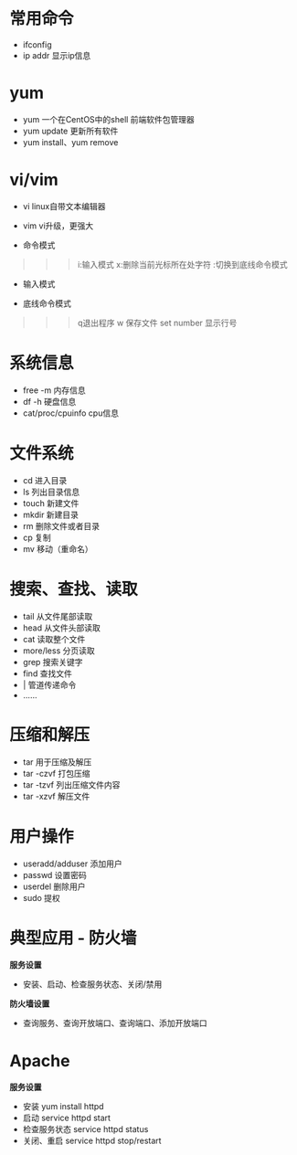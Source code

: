 # 常用命令

- ifconfig
- ip addr 显示ip信息

# yum

- yum 一个在CentOS中的shell 前端软件包管理器
- yum update 更新所有软件
- yum install、yum remove

# vi/vim

- vi linux自带文本编辑器
- vim vi升级，更强大

- 命令模式

>>> i:输入模式
>>> x:删除当前光标所在处字符
>>> :切换到底线命令模式

- 输入模式

- 底线命令模式

>>> q退出程序
>>> w 保存文件
>>> set number 显示行号


# 系统信息

- free -m 内存信息
- df -h 硬盘信息
- cat/proc/cpuinfo cpu信息

# 文件系统

- cd 进入目录
- ls 列出目录信息
- touch 新建文件
- mkdir 新建目录
- rm 删除文件或者目录
- cp 复制
- mv 移动（重命名）

# 搜索、查找、读取

- tail 从文件尾部读取
- head 从文件头部读取
- cat 读取整个文件
- more/less 分页读取
- grep 搜索关键字
- find 查找文件
- | 管道传递命令
- ……

# 压缩和解压

- tar 用于压缩及解压
- tar -czvf 打包压缩
- tar -tzvf 列出压缩文件内容
- tar -xzvf 解压文件

# 用户操作

- useradd/adduser 添加用户
- passwd 设置密码
- userdel 删除用户
- sudo 提权

# 典型应用 - 防火墙

**服务设置**

- 安装、启动、检查服务状态、关闭/禁用

**防火墙设置**

- 查询服务、查询开放端口、查询端口、添加开放端口

# Apache

**服务设置**

- 安装 yum install httpd
- 启动 service httpd start
- 检查服务状态 service httpd status
- 关闭、重启 service httpd stop/restart